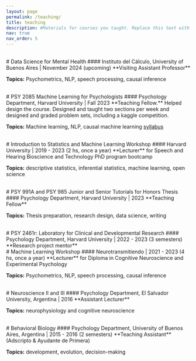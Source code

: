 ```yaml
---
layout: page
permalink: /teaching/
title: teaching
description: #Materials for courses you taught. Replace this text with your description.
nav: true
nav_order: 5
---
```


<br>
# Data Science for Mental Health 
#### Instituto del Cálculo, University of Buenos Aires | November 2024 (upcoming)
**Visiting Assistant Professor**

**Topics:** Psychometrics, NLP, speech processing, causal inference

<br>
# PSY 2085 Machine Learning for Psychologists
#### Psychology Department, Harvard University | Fall 2023 
**Teaching Fellow.** Helped design the course. Designed and taught two sections per week and designed and graded problem sets, including a kaggle competition.

**Topics:** Machine learning, NLP, causal machine learning [syllabus](https://drive.google.com/file/d/1bqxnEVFarTLSjsK8lhLhLgc2AzF3_-Uj/view?usp=sharing)

<br>
# Introduction to Statistics and Machine Learning Workshop
#### Harvard University | 2019 - 2023 (2 hs, once a year)
**Lecturer** for Speech and Hearing Bioscience and Technology PhD program bootcamp

**Topics:** descriptive statistics, inferential statistics, machine learning, open science

<br>
# PSY 991A and PSY 985 Junior and Senior Tutorials for Honors Thesis
#### Psychology Department, Harvard University | 2023
**Teaching Fellow**

**Topics:** Thesis preparation, research design, data science, writing

<br>
# PSY 2461r: Laboratory for Clinical and Developmental Research
#### Psychology Department, Harvard University | 2022 - 2023 (3 semesters)
**Research project mentor**

<br>
# Machine Learning Workshop
#### Neurotransmitiendo | 2021 - 2023 (4 hs, once a year)
**Lecturer** for Diploma in Cognitive Neuroscience and Experimental Psychology

**Topics:** Psychometrics, NLP, speech processing, causal inference

<br>
# Neuroscience II and III 
#### Psychology Department, El Salvador University, Argentina | 2016
**Assistant Lecturer**

**Topics:** neurophysiology and cognitive neuroscience

<br>
# Behavioral Biology
#### Psychology Department, University of Buenos Aires, Argentina | 2015 - 2016 (2 semesters)
**Teaching Assistant** (Adscripto & Ayudante de Primera)

**Topics:** development, evolution, decision-making
